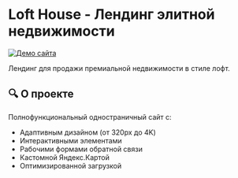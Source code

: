 # Loft House - Лендинг элитной недвижимости

[![Демо сайта](https://img.shields.io/badge/Посмотреть_демо-FF5722?style=for-the-badge)](https://igorzelenov7.github.io/loft-house-website/)

Лендинг для продажи премиальной недвижимости в стиле лофт.

## 🔍 О проекте

Полнофункциональный одностраничный сайт с:
- Адаптивным дизайном (от 320px до 4K)
- Интерактивными элементами
- Рабочими формами обратной связи
- Кастомной Яндекс.Картой
- Оптимизированной загрузкой
